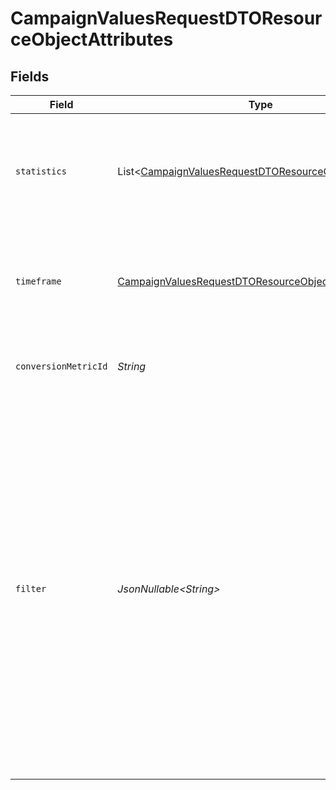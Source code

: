 # CampaignValuesRequestDTOResourceObjectAttributes


## Fields

| Field                                                                                                                                                                                                                                                                                                                                                   | Type                                                                                                                                                                                                                                                                                                                                                    | Required                                                                                                                                                                                                                                                                                                                                                | Description                                                                                                                                                                                                                                                                                                                                             | Example                                                                                                                                                                                                                                                                                                                                                 |
| ------------------------------------------------------------------------------------------------------------------------------------------------------------------------------------------------------------------------------------------------------------------------------------------------------------------------------------------------------- | ------------------------------------------------------------------------------------------------------------------------------------------------------------------------------------------------------------------------------------------------------------------------------------------------------------------------------------------------------- | ------------------------------------------------------------------------------------------------------------------------------------------------------------------------------------------------------------------------------------------------------------------------------------------------------------------------------------------------------- | ------------------------------------------------------------------------------------------------------------------------------------------------------------------------------------------------------------------------------------------------------------------------------------------------------------------------------------------------------- | ------------------------------------------------------------------------------------------------------------------------------------------------------------------------------------------------------------------------------------------------------------------------------------------------------------------------------------------------------- |
| `statistics`                                                                                                                                                                                                                                                                                                                                            | List\<[CampaignValuesRequestDTOResourceObjectStatistics](../../models/components/CampaignValuesRequestDTOResourceObjectStatistics.md)>                                                                                                                                                                                                                  | :heavy_check_mark:                                                                                                                                                                                                                                                                                                                                      | List of statistics to query for. All rate statistics will be returned in fractional form [0.0, 1.0]                                                                                                                                                                                                                                                     | [<br/>"opens",<br/>"open_rate"<br/>]                                                                                                                                                                                                                                                                                                                    |
| `timeframe`                                                                                                                                                                                                                                                                                                                                             | [CampaignValuesRequestDTOResourceObjectTimeframe](../../models/components/CampaignValuesRequestDTOResourceObjectTimeframe.md)                                                                                                                                                                                                                           | :heavy_check_mark:                                                                                                                                                                                                                                                                                                                                      | The timeframe to query for data within. The max length a timeframe can be is 1 year                                                                                                                                                                                                                                                                     |                                                                                                                                                                                                                                                                                                                                                         |
| `conversionMetricId`                                                                                                                                                                                                                                                                                                                                    | *String*                                                                                                                                                                                                                                                                                                                                                | :heavy_check_mark:                                                                                                                                                                                                                                                                                                                                      | ID of the metric to be used for conversion statistics                                                                                                                                                                                                                                                                                                   | RESQ6t                                                                                                                                                                                                                                                                                                                                                  |
| `filter`                                                                                                                                                                                                                                                                                                                                                | *JsonNullable\<String>*                                                                                                                                                                                                                                                                                                                                 | :heavy_minus_sign:                                                                                                                                                                                                                                                                                                                                      | API filter string used to filter the query.<br/>Allowed filters are send_channel, campaign_id.<br/>Allowed operators are equals, contains-any.<br/>Only one filter can be used per attribute, only AND can be used as a combination operator.<br/>Max of 100 messages per ANY filter.<br/>When filtering on send_channel, allowed values are email, push-notification, sms. | and(equals(campaign_id,"abc123"),contains-any(send_channel,["email","sms"]))                                                                                                                                                                                                                                                                            |